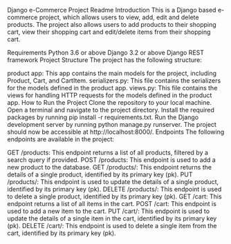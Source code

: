 Django e-Commerce Project Readme
Introduction
This is a Django based e-commerce project, which allows users to view, add, edit and delete products. The project also allows users to add products to their shopping cart, view their shopping cart and edit/delete items from their shopping cart.

Requirements
Python 3.6 or above
Django 3.2 or above
Django REST framework
Project Structure
The project has the following structure:

product app: This app contains the main models for the project, including Product, Cart, and CartItem.
serializers.py: This file contains the serializers for the models defined in the product app.
views.py: This file contains the views for handling HTTP requests for the models defined in the product app.
How to Run the Project
Clone the repository to your local machine.
Open a terminal and navigate to the project directory.
Install the required packages by running pip install -r requirements.txt.
Run the Django development server by running python manage.py runserver.
The project should now be accessible at http://localhost:8000/.
Endpoints
The following endpoints are available in the project:

GET /products: This endpoint returns a list of all products, filtered by a search query if provided.
POST /products: This endpoint is used to add a new product to the database.
GET /products/<pk>: This endpoint returns the details of a single product, identified by its primary key (pk).
PUT /products/<pk>: This endpoint is used to update the details of a single product, identified by its primary key (pk).
DELETE /products/<pk>: This endpoint is used to delete a single product, identified by its primary key (pk).
GET /cart: This endpoint returns a list of all items in the cart.
POST /cart: This endpoint is used to add a new item to the cart.
PUT /cart/<pk>: This endpoint is used to update the details of a single item in the cart, identified by its primary key (pk).
DELETE /cart/<pk>: This endpoint is used to delete a single item from the cart, identified by its primary key (pk).
